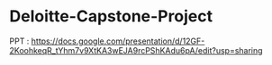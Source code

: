 # Deloitte-Capstone-Project

PPT : https://docs.google.com/presentation/d/12GF-2KoohkeqR_tYhm7v9XtKA3wEJA9rcPShKAdu6pA/edit?usp=sharing

